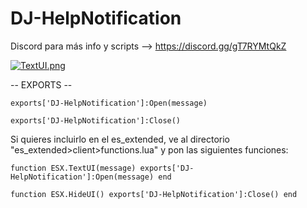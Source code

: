 # DJ-HelpNotification

Discord para más info y scripts --> https://discord.gg/gT7RYMtQkZ

[![TextUI.png](https://i.postimg.cc/0rggxyyb/TextUI.png)](https://postimg.cc/1VK7rP6Q)


-- EXPORTS --

``exports['DJ-HelpNotification']:Open(message)``

``exports['DJ-HelpNotification']:Close()``



Si quieres incluirlo en el es_extended, ve al directorio "es_extended>client>functions.lua" y pon las siguientes funciones:

``function ESX.TextUI(message)
        exports['DJ-HelpNotification']:Open(message)
end``


``function ESX.HideUI()
        exports['DJ-HelpNotification']:Close()
end``
